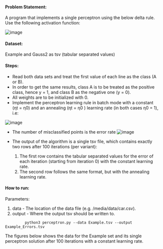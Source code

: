 #### Problem Statement:

A program that implements a single perceptron using the below delta rule. Use the following activation function:

![image](https://user-images.githubusercontent.com/20551968/110837223-42620e00-82a1-11eb-8844-0a5a5d8364df.png)


#### Dataset:

Example and Gauss2 as tsv (tabular separated values)

#### Steps:

- Read both data sets and treat the first value of each line as the class (A or B). 
- In order to get the same results, class A is to be treated as the positive class, hence y = 1, and class B as the negative one (y = 0). 
- All weights are to be initialized with 0. 
- Implement the perceptron learning rule in batch mode with a constant (ηt = η0) and an annealing (ηt = η0 ) learning rate (in both cases η0 = 1), i.e:

![image](https://user-images.githubusercontent.com/20551968/110837420-7c331480-82a1-11eb-8e66-5cdfadd130c6.png)


- The number of misclassified points is the error rate
 ![image](https://user-images.githubusercontent.com/20551968/110837513-9bca3d00-82a1-11eb-83be-967063c97139.png)


- The output of the algorithm is a single tsv file, which contains exactly two rows after 100 iterations (per variant):

  1. The first row contains the tabular separated values for the error of each iteration (starting from iteration 0) with the constant learning rate.
  2. The second row follows the same format, but with the annealing learning rate.


  

#### How to run:

Parameters:

1. data - The location of the data file (e.g. /media/data/car.csv). 
2. output - Where the output tsv should be written to.

```
         python3 perceptron.py --data Example.tsv --output Example_Errors.tsv
```


The figures below shows the data for the Example set and its single perceptron solution after 100 iterations with a constant learning rate.
